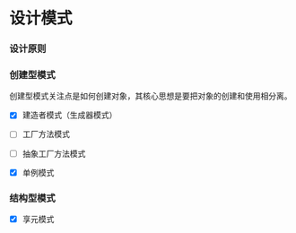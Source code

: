 # 设计模式

### 设计原则



### 创建型模式

创建型模式关注点是如何创建对象，其核心思想是要把对象的创建和使用相分离。

- [x] 建造者模式（生成器模式）

- [ ] 工厂方法模式

- [ ] 抽象工厂方法模式

- [x] 单例模式


### 结构型模式

- [x] 享元模式